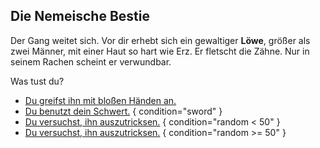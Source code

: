 <!-- Bestie -->
## Die Nemeische Bestie

<script>
    random = Math.floor(Math.random() * 100);
</script>

Der Gang weitet sich. Vor dir erhebt sich ein gewaltiger **Löwe**, größer als zwei Männer, mit einer Haut so hart wie Erz. Er fletscht die Zähne. Nur in seinem Rachen scheint er verwundbar.

Was tust du?

- [Du greifst ihn mit bloßen Händen an.](#3a)
- [Du benutzt dein Schwert.](#3b) { condition="sword" }
- [Du versuchst, ihn auszutricksen.](#3c) { condition="random < 50" }
- [Du versuchst, ihn auszutricksen.](#3d) { condition="random >= 50" }